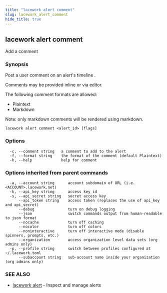 ```yaml
---
title: "lacework alert comment"
slug: lacework_alert_comment
hide_title: true
---
```


## lacework alert comment

Add a comment

### Synopsis

Post a user comment on an alert's timeline .

Comments may be provided inline or via editor.

The following comment formats are allowed:
  * Plaintext
  * Markdown

Note: only markdown comments will be rendered using markdown.

```
lacework alert comment <alert_id> [flags]
```

### Options

```
  -c, --comment string   a comment to add to the alert
  -f, --format string    the format of the comment (default Plaintext)
  -h, --help             help for comment
```

### Options inherited from parent commands

```
  -a, --account string      account subdomain of URL (i.e. <ACCOUNT>.lacework.net)
  -k, --api_key string      access key id
  -s, --api_secret string   secret access key
      --api_token string    access token (replaces the use of api_key and api_secret)
      --debug               turn on debug logging
      --json                switch commands output from human-readable to json format
      --nocache             turn off caching
      --nocolor             turn off colors
      --noninteractive      turn off interactive mode (disable spinners, prompts, etc.)
      --organization        access organization level data sets (org admins only)
  -p, --profile string      switch between profiles configured at ~/.lacework.toml
      --subaccount string   sub-account name inside your organization (org admins only)
```

### SEE ALSO

* [lacework alert](lacework_alert.md)	 - Inspect and manage alerts

